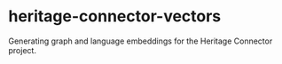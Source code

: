 heritage-connector-vectors
==============================

Generating graph and language embeddings for the Heritage Connector project.

